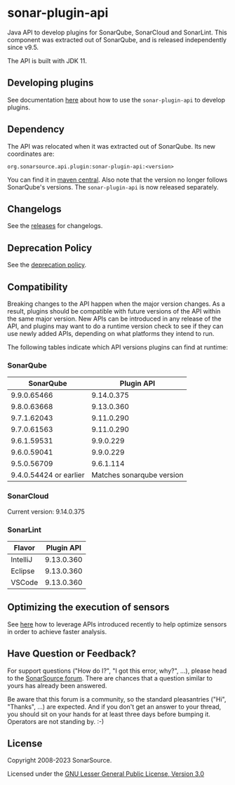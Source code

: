 # sonar-plugin-api

Java API to develop plugins for SonarQube, SonarCloud and SonarLint.
This component was extracted out of SonarQube, and is released independently since v9.5.

The API is built with JDK 11.

## Developing plugins

See documentation [here](https://docs.sonarqube.org/latest/extend/developing-plugin/) about how to use the `sonar-plugin-api` to develop plugins.

## Dependency

The API was relocated when it was extracted out of SonarQube. Its new coordinates are:

```
org.sonarsource.api.plugin:sonar-plugin-api:<version>
```

You can find it in [maven central](https://mvnrepository.com/artifact/org.sonarsource.api.plugin/sonar-plugin-api).
Also note that the version no longer follows SonarQube's versions. The `sonar-plugin-api` is now released separately.

## Changelogs

See the [releases](https://github.com/SonarSource/sonar-plugin-api/releases) for changelogs.


## Deprecation Policy

See the [deprecation policy](docs/deprecation-policy.md).

## Compatibility

Breaking changes to the API happen when the major version changes. As a result, plugins should be compatible with future versions of the API within the same major version.
New APIs can be introduced in any release of the API, and plugins may want to do a runtime version check to see if they can use newly added APIs, depending on what platforms they intend to run.

The following tables indicate which API versions plugins can find at runtime: 

### SonarQube
| SonarQube              | Plugin API                |
|------------------------|---------------------------|
| 9.9.0.65466            | 9.14.0.375                |
| 9.8.0.63668            | 9.13.0.360                |
| 9.7.1.62043            | 9.11.0.290                |
| 9.7.0.61563            | 9.11.0.290                |
| 9.6.1.59531            | 9.9.0.229                 |
| 9.6.0.59041            | 9.9.0.229                 |
| 9.5.0.56709            | 9.6.1.114                 |
| 9.4.0.54424 or earlier | Matches sonarqube version |

### SonarCloud
Current version: 9.14.0.375

### SonarLint
| Flavor   | Plugin API                |
|----------|---------------------------|
| IntelliJ | 9.13.0.360                |
| Eclipse  | 9.13.0.360                |
| VSCode   | 9.13.0.360                |

## Optimizing the execution of sensors

See [here](docs/optimize-sensors.md) how to leverage APIs introduced recently to help optimize sensors in order to achieve faster analysis.

## Have Question or Feedback?

For support questions ("How do I?", "I got this error, why?", ...), please head to the [SonarSource forum](https://community.sonarsource.com/c/help). There are chances that a question similar to yours has already been answered.

Be aware that this forum is a community, so the standard pleasantries ("Hi", "Thanks", ...) are expected. And if you don't get an answer to your thread, you should sit on your hands for at least three days before bumping it. Operators are not standing by. :-)

## License

Copyright 2008-2023 SonarSource.

Licensed under the [GNU Lesser General Public License, Version 3.0](https://www.gnu.org/licenses/lgpl.txt)
